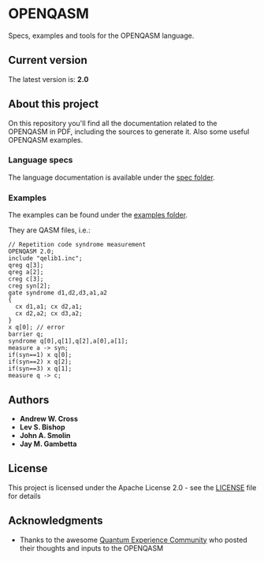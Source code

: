 # OPENQASM
Specs, examples and tools for the OPENQASM language.

## Current version

The latest version is: __2.0__

## About this project
On this repository you'll find all the documentation related to the OPENQASM in PDF, including the sources to generate it. Also some useful OPENQASM examples.

### Language specs

The language documentation is available under the [spec folder](https://github.com/IBMQuantum/QASM/tree/master/spec).

### Examples

The examples can be found under the [examples folder](https://github.com/IBMQuantum/QASM/tree/master/examples).

They are QASM files, i.e.:
```
// Repetition code syndrome measurement
OPENQASM 2.0;
include "qelib1.inc";
qreg q[3];
qreg a[2];
creg c[3];
creg syn[2];
gate syndrome d1,d2,d3,a1,a2 
{ 
  cx d1,a1; cx d2,a1; 
  cx d2,a2; cx d3,a2; 
}
x q[0]; // error
barrier q;
syndrome q[0],q[1],q[2],a[0],a[1];
measure a -> syn;
if(syn==1) x q[0];
if(syn==2) x q[2];
if(syn==3) x q[1];
measure q -> c;
```

## Authors
* **Andrew W. Cross** 
* **Lev S. Bishop**
* **John A. Smolin**
* **Jay M. Gambetta**

## License

This project is licensed under the Apache License 2.0 - see the [LICENSE](LICENSE) file for details

## Acknowledgments

* Thanks to the awesome [Quantum Experience Community](https://quantumexperience.ng.bluemix.net) who posted their thoughts and inputs to the OPENQASM

